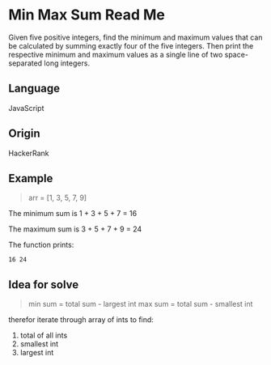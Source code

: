 # Min Max Sum Read Me

Given five positive integers, find the minimum and maximum values that can be calculated by summing exactly four of the five integers. Then print the respective minimum and maximum values as a single line of two space-separated long integers.

## Language

JavaScript

## Origin

HackerRank

## Example

> arr = [1, 3, 5, 7, 9]

The minimum sum is 1 + 3 + 5 + 7 = 16

The maximum sum is 3 + 5 + 7 + 9 = 24

The function prints:

```
16 24
```

## Idea for solve

> min sum = total sum - largest int
> max sum = total sum - smallest int

therefor iterate through array of ints to find:
1. total of all ints
2. smallest int
3. largest int